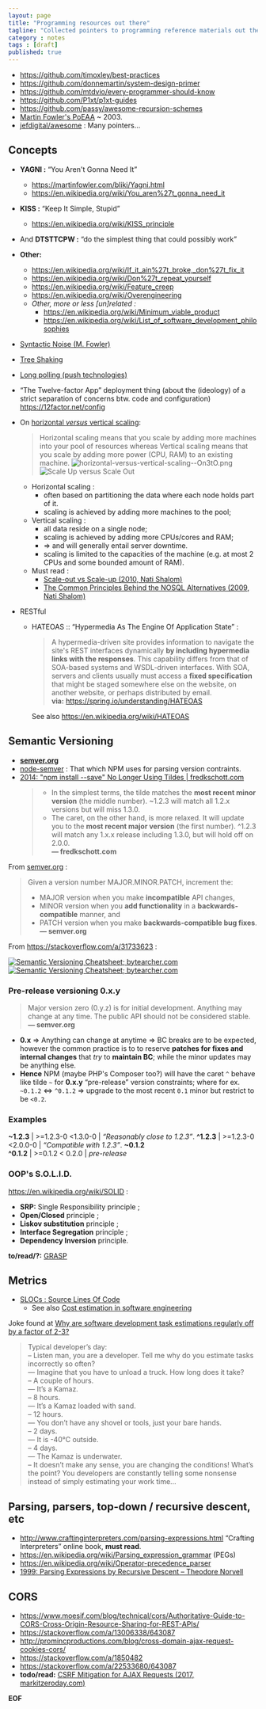 ```yaml
---
layout: page
title: "Programming resources out there"
tagline: "Collected pointers to programming reference materials out there."
category : notes
tags : [draft]
published: true
---
```


* <https://github.com/timoxley/best-practices>
* <https://github.com/donnemartin/system-design-primer>
* <https://github.com/mtdvio/every-programmer-should-know>
* <https://github.com/P1xt/p1xt-guides>
* <https://github.com/passy/awesome-recursion-schemes>
* [Martin Fowler's PoEAA](https://martinfowler.com/eaaCatalog/) ~ 2003.
* [jefdigital/awesome](https://github.com/jefdigital/awesome) : Many pointers...

## Concepts

* __YAGNI :__ “You Aren't Gonna Need It”
    - <https://martinfowler.com/bliki/Yagni.html>
    - <https://en.wikipedia.org/wiki/You_aren%27t_gonna_need_it>

* __KISS :__ “Keep It Simple, Stupid”
    - <https://en.wikipedia.org/wiki/KISS_principle>

* And __DTSTTCPW :__ “do the simplest thing that could possibly work”

* __Other:__
    - <https://en.wikipedia.org/wiki/If_it_ain%27t_broke,_don%27t_fix_it>
    - <https://en.wikipedia.org/wiki/Don%27t_repeat_yourself>
    - <https://en.wikipedia.org/wiki/Feature_creep>
    - <https://en.wikipedia.org/wiki/Overengineering>
    - _Other, more or less [un]related :_
        * <https://en.wikipedia.org/wiki/Minimum_viable_product>
        * <https://en.wikipedia.org/wiki/List_of_software_development_philosophies>

* [Syntactic Noise (M. Fowler)](https://martinfowler.com/bliki/SyntacticNoise.html)

* [Tree Shaking](https://webpack.js.org/guides/tree-shaking/)

* [Long polling (push technologies)](https://en.wikipedia.org/wiki/Push_technology#Long_polling)

* “The Twelve-factor App” deployment thing (about the (ideology) of a strict
  separation of concerns btw. code and configuration) <https://12factor.net/config>

* On [horizontal _versus_ vertical scaling](https://stackoverflow.com/a/11715598):

    > Horizontal scaling means that you scale by adding more machines into your
    > pool of resources whereas Vertical scaling means that you scale by adding
    > more power (CPU, RAM) to an existing machine.
    > ![horizontal-versus-vertical-scaling--On3tO.png](/assets/horizontal-versus-vertical-scaling--On3tO.png)
    > ![Scale Up versus Scale Out](/assets/scale-up--versus--scale-out--nati-shalom.png "Scale Up versus Scale Out (Nati Shalom)")

    - Horizontal scaling :
        * often based on partitioning the data where each node holds part of it.
        * scaling is achieved by adding more machines to the pool;
    - Vertical scaling :
        * all data reside on a single node;
        * scaling is achieved by adding more CPUs/cores and RAM;
        * => and will generally entail server downtime.
        * scaling is limited to the capacities of the machine (e.g. at most 2
          CPUs and some bounded amount of RAM).
    - Must read :
        * [Scale-out vs Scale-up (2010, Nati Shalom)](http://ht.ly/cAhPe)
        * [The Common Principles Behind the NOSQL Alternatives (2009, Nati Shalom)](http://ht.ly/cAhY6)

* RESTful
    - HATEOAS :: “Hypermedia As The Engine Of Application State” :
        > A hypermedia-driven site provides information to navigate the site's REST
        > interfaces dynamically __by including hypermedia links with the responses__.
        > This capability differs from that of SOA-based systems and WSDL-driven
        > interfaces. With SOA, servers and clients usually must access a __fixed
        > specification__ that might be staged somewhere else on the website, on
        > another website, or perhaps distributed by email.
        > <br>__via:__ <https://spring.io/understanding/HATEOAS>

        See also <https://en.wikipedia.org/wiki/HATEOAS>

## Semantic Versioning

* [__semver.org__](http://semver.org/)
* [node-semver](https://github.com/npm/node-semver) : That which NPM uses for
  parsing version contraints.
* [2014: "npm install --save" No Longer Using Tildes \| fredkschott.com](http://fredkschott.com/post/2014/02/npm-no-longer-defaults-to-tildes/)
    > - In the simplest terms, the tilde matches the __most recent minor version__
    > (the middle number). ~1.2.3 will match all 1.2.x versions but will miss 1.3.0.
    > - The caret, on the other hand, is more relaxed. It will update you to the
    > __most recent major version__ (the first number). ^1.2.3 will match any 1.x.x
    > release including 1.3.0, but will hold off on 2.0.0.
    > <br>__&mdash; fredkschott.com__

From [semver.org](http://semver.org/) :
> Given a version number MAJOR.MINOR.PATCH, increment the:
> - MAJOR version when you make __incompatible__ API changes,
> - MINOR version when you __add functionality__ in a __backwards-compatible__ manner, and
> - PATCH version when you make __backwards-compatible bug fixes__.
> <br>**― semver.org**

From <https://stackoverflow.com/a/31733623> :

[![Semantic Versioning Cheatsheet; bytearcher.com](https://bytearcher.com/articles/semver-explained-why-theres-a-caret-in-my-package-json/promopics/1-table-semver-plain.png)](https://stackoverflow.com/a/31733623)
[![Semantic Versioning Cheatsheet; bytearcher.com](https://bytearcher.com/goodies/semantic-versioning-cheatsheet/wheelbarrel-with-tilde-caret-white-bg-w1000.jpg "Semantic Versioning Cheatsheet; bytearcher.com")](http://bytearcher.com/goodies/semantic-versioning-cheatsheet/)

### Pre-release versioning 0.x.y

> Major version zero (0.y.z) is for initial development. Anything may change at
> any time. The public API should not be considered stable.
> **― semver.org**

* __0.x__ => Anything can change at anytime => BC breaks are to be expected,
  however the common practice is to to reserve __patches for fixes and internal
  changes__ that _try_ to __maintain BC__; while the minor updates may be anything else.
* __Hence__ NPM (maybe PHP's Composer too?) will have the caret `^` behave like
  tilde `~` for __0.x.y__ “pre-release” version constraints; where for ex.
  `~0.1.2` <=> `^0.1.2` => upgrade to the most recent `0.1` minor but restrict
  to be `<0.2`.

### Examples

__~1.2.3__ | >=1.2.3-0 <1.3.0-0 | _“Reasonably close to 1.2.3”_.
__^1.2.3__ | >=1.2.3-0 <2.0.0-0 | _“Compatible with 1.2.3”_.
__~0.1.2__<br>__^0.1.2__ | >=0.1.2 < 0.2.0 | _pre-release_


### OOP's S.O.L.I.D.

<https://en.wikipedia.org/wiki/SOLID> :

* __SRP:__ Single Responsibility principle ;
* __Open/Closed__ principle ;
* __Liskov substitution__ principle ;
* __Interface Segregation__ principle ;
* __Dependency Inversion__ principle.

__to/read/?:__ [GRASP](https://en.wikipedia.org/wiki/GRASP_(object-oriented_design))

## Metrics

* [SLOCs : Source Lines Of Code](https://en.wikipedia.org/wiki/Source_lines_of_code)
    - See also [Cost estimation in software engineering](https://en.wikipedia.org/wiki/Cost_estimation_in_software_engineering)

Joke found at [Why are software development task estimations regularly off by a factor of 2-3?](http://qr.ae/TUp81w)
> Typical developer’s day:
> <br>&ndash; Listen man, you are a developer. Tell me why do you estimate tasks incorrectly so often?
> <br>&mdash; Imagine that you have to unload a truck. How long does it take?
> <br>&ndash; A couple of hours.
> <br>&mdash; It’s a Kamaz.
> <br>&ndash; 8 hours.
> <br>&mdash; It’s a Kamaz loaded with sand.
> <br>&ndash; 12 hours.
> <br>&mdash; You don’t have any shovel or tools, just your bare hands.
> <br>&ndash; 2 days.
> <br>&mdash; It is -40℃ outside.
> <br>&ndash; 4 days.
> <br>&mdash; The Kamaz is underwater.
> <br>&ndash; It doesn’t make any sense, you are changing the conditions! What’s the point? You developers are constantly telling some nonsense instead of simply estimating your work time…

## Parsing, parsers, top-down / recursive descent, etc

* <http://www.craftinginterpreters.com/parsing-expressions.html> “Crafting Interpreters” online book, __must read__.
* <https://en.wikipedia.org/wiki/Parsing_expression_grammar> (PEGs)
* <https://en.wikipedia.org/wiki/Operator-precedence_parser>
* [1999: Parsing Expressions by Recursive Descent &ndash; Theodore Norvell](https://www.engr.mun.ca/~theo/Misc/exp_parsing.htm)

## CORS

* <https://www.moesif.com/blog/technical/cors/Authoritative-Guide-to-CORS-Cross-Origin-Resource-Sharing-for-REST-APIs/>
* <https://stackoverflow.com/a/13006338/643087>
* <http://promincproductions.com/blog/cross-domain-ajax-request-cookies-cors/>
* <https://stackoverflow.com/a/1850482>
* <https://stackoverflow.com/a/22533680/643087>
* __todo/read:__ [CSRF Mitigation for AJAX Requests (2017, markitzeroday.com)](https://markitzeroday.com/x-requested-with/cors/2017/06/29/csrf-mitigation-for-ajax-requests.html)

__EOF__
